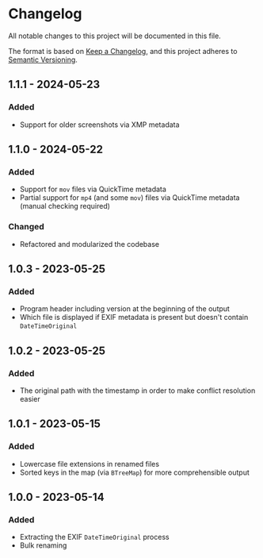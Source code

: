 # Changelog

All notable changes to this project will be documented in this file.

The format is based on [Keep a Changelog](https://keepachangelog.com/en/1.0.0/),
and this project adheres to [Semantic Versioning](https://semver.org/spec/v2.0.0.html).

## 1.1.1 - 2024-05-23

### Added

- Support for older screenshots via XMP metadata

## 1.1.0 - 2024-05-22

### Added

- Support for `mov` files via QuickTime metadata
- Partial support for `mp4` (and some `mov`) files via QuickTime metadata (manual checking required)

### Changed

- Refactored and modularized the codebase

## 1.0.3 - 2023-05-25

### Added

- Program header including version at the beginning of the output
- Which file is displayed if EXIF metadata is present but doesn't contain `DateTimeOriginal`

## 1.0.2 - 2023-05-25

### Added

- The original path with the timestamp in order to make conflict resolution easier

## 1.0.1 - 2023-05-15

### Added

- Lowercase file extensions in renamed files
- Sorted keys in the map (via `BTreeMap`) for more comprehensible output

## 1.0.0 - 2023-05-14

### Added

- Extracting the EXIF `DateTimeOriginal` process
- Bulk renaming
